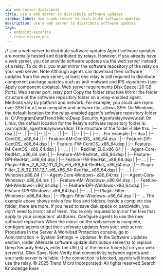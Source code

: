 ```yaml
---
id: web-server-distribute
title: Use a web server to distribute software updates
sidebar_label: Use a web server to distribute software updates
description: Use a web server to distribute software updates
tags:
  - endpoint-security
  - trend-vision-one
---
```


/*<![CDATA[*/ $('#title').html($('meta[name=map-description]').attr('content')); /*]]>*/ Use a web server to distribute software updates Agent software updates are normally hosted and distributed by relays. However, if you already have a web server, you can provide software updates via the web server instead of a relay. To do this, you must mirror the software repository of the relay on your web server. Note Although agents can download their software updates from the web server, at least one relay is still required to distribute component package updates such as anti-malware and IPS signatures (see Apply component updates). Web server requirements Disk Space: 20 GB Ports: Web server port, relay port Copy the folder structure Mirror the folder structure of the software repository folder on a relay-enabled agent. Methods vary by platform and network. For example, you could use rsync over SSH for a Linux computer and network that allows SSH. On Windows, the default location for the relay-enabled agent's software repository folder is: C:\ProgramData\Trend Micro\Deep Security Agent\relay\www\dsa\ On Linux, the default location for the Relay's software repository folder is: /var/opt/ds_agent/relay/www/dsa/ The structure of the folder is like this: |-- dsa | |-- <Platform>.<Architecture> | |-- <Filename> | |-- <Filename> | |-- ... | | |-- <Platform>.<Architecture> | |-- <Filename> | |-- <Filename> | |-- ... For example: |-- dsa | |-- CentOS_<version>.x86_64 | |-- Feature-AM-CentOS_<version>.x86_64.dsp | |-- Feature-DPI-CentOS_<version>.x86_64.dsp | |-- Feature-FW-CentOS_<version>.x86_64.dsp | |-- Feature-IM-CentOS_<version>.x86_64.dsp | |-- ... | | |-- RedHat_EL6.x86_64 | |-- Agent-Core-RedHat_<version>.x86_64.rpm | |-- Feature-AM-RedHat_<version>.x86_64.dsp | |-- Feature-DPI-RedHat_<version>.x86_64.dsp | |-- Feature-FW-RedHat_<version>.x86_64.dsp | |-- ... | |-- Plugin-Filter_2_6_32_131_0_15_el6_x86_64-RedHat_<version>.x86_64.dsp | |-- Plugin-Filter_2_6_32_131_12_1_el6_x86_64-RedHat_<version>.x86_64.dsp | |-- ... | | |-- Windows.x86_64 | |-- Agent-Core-Windows-<version>.x86_64.msi | |-- Agent-Core-Windows-<version>.x86_64.msi | |-- Feature-AM-Windows-<version>.x86_64.dsp | |-- Feature-AM-Windows-<version>.x86_64.dsp | |-- Feature-DPI-Windows-<version>.x86_64.dsp | |-- Feature-DPI-Windows-<version>.x86_64.dsp | |-- ... | |-- Plugin-Filter-Windows-<version>.x86_64.dsp | |-- Plugin-Filter-Windows-<version>.x86_64.dsp | |-- ... The example above shows only a few files and folders. Inside a complete dsa folder, there are more. If you need to save disk space or bandwidth, you don't need to mirror all of them. You're only required to mirror the files that apply to your computers' platforms. Configure agents to use the new software repository When the mirror on the web server is complete, configure agents to get their software updates from your web server. Procedure In the Server & Workload Protection console, go to Administration → System Settings → Updates. In the Software Updates section, under Alternate software update distribution server(s) to replace Deep Security Relays, enter the URL(s) of the mirror folder(s) on your web server(s). Click Save. Note Verify that connectivity between agents and your web server is reliable. If the connection is blocked, agents will instead use the relay. © 2025 Trend Micro Incorporated. All rights reserved.Search Knowledge Base